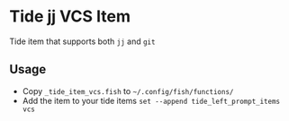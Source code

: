 # Tide jj VCS Item

Tide item that supports both `jj` and `git`

## Usage

- Copy `_tide_item_vcs.fish` to `~/.config/fish/functions/`
- Add the item to your tide items `set --append tide_left_prompt_items vcs`

